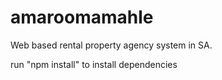 # amaroomamahle
Web based rental property agency system in SA.

run "npm install" to install dependencies
